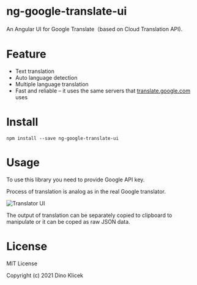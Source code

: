 # ng-google-translate-ui

An Angular UI for Google Translate（based on Cloud Translation API).

# Feature

- Text translation
- Auto language detection
- Multiple language translation
- Fast and reliable – it uses the same servers that [translate.google.com](https://translate.google.com/) uses

# Install

```shell
npm install --save ng-google-translate-ui
```

# Usage

To use this library you need to provide Google API key.

Process of translation is analog as in the real Google translator.

![Translator UI](https://github.com/dineeek/ng-google-translate-ui/blob/dev/ui.png?raw=true)

The output of translation can be separately copied to clipboard to manipulate or it can be coped as raw JSON data.

# License

MIT License

Copyright (c) 2021 Dino Klicek

